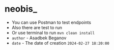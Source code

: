 # neobis_ 
- You can use Postman to test endpoints
- Also there are test to run
- Or use terminal to run `mvn clean install`
- `author` - Asadbek Beganov
- `date` - The date of creation `2024-02-27 18:20:00`
